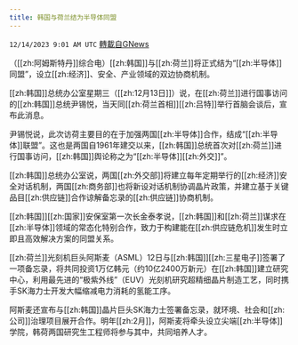 ```yaml
---
title: 韩国与荷兰结为半导体同盟
---
```

`12/14/2023 9:01 AM UTC` [轉載自GNews](https://gnews.org/articles/2107929)

（[[zh:阿姆斯特丹]]综合电）[[zh:韩国]]与[[zh:荷兰]]将正式结为“[[zh:半导体]]同盟”，设立[[zh:经济]]、安全、产业领域的双边协商机制。

[[zh:韩国]]总统办公室星期三（[[zh:12月13日]]）说，在[[zh:荷兰]]进行国事访问的[[zh:韩国]]总统尹锡悦，当天同[[zh:荷兰首相]][[zh:吕特]]举行首脑会谈后，宣布此消息。

尹锡悦说，此次访荷主要目的在于加强两国[[zh:半导体]]合作，结成“[[zh:半导体]]联盟”。这也是两国自1961年建交以来，[[zh:韩国]]总统首次对[[zh:荷兰]]进行国事访问，[[zh:韩国]]舆论称之为“[[zh:半导体]][[zh:外交]]”。

[[zh:韩国]]总统办公室说，两国[[zh:外交部]]将建立每年定期举行的[[zh:经济]]安全对话机制，两国[[zh:商务部]]也将新设对话机制协调晶片政策，并建立基于关键品目[[zh:供应链]]合作谅解备忘录的[[zh:供应链]]协商机制。

[[zh:韩国]][[zh:国家]]安保室第一次长金泰孝说，[[zh:韩国]]和[[zh:荷兰]]谋求在[[zh:半导体]]领域的常态化特别合作，致力于构建能在[[zh:供应链危机]]发生时立即且高效解决方案的同盟关系。

[[zh:荷兰]]光刻机巨头阿斯麦（ASML）12日与[[zh:韩国]][[zh:三星电子]]签署了一项备忘录，将共同投资1万亿韩元（约10亿2400万新元）在[[zh:韩国]]建立研究中心，利用最先进的“极紫外线”（EUV）光刻机研究超精细晶片制造工艺，同时携手SK海力士开发大幅缩减电力消耗的氢能工序。

阿斯麦还宣布与[[zh:韩国]]晶片巨头SK海力士签署备忘录，就环境、社会和[[zh:公司]]治理项目展开合作。明年[[zh:2月]]，阿斯麦将牵头设立尖端[[zh:半导体]]学院，韩荷两国研究生工程师将参与其中，共同培养人才。
